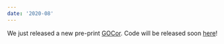 ```yaml
---
date: '2020-08'
---
```


We just released a new pre-print [GOCor](https://arxiv.org/abs/2009.07823). Code will be released soon [here](https://github.com/PruneTruong/GOCor)!
